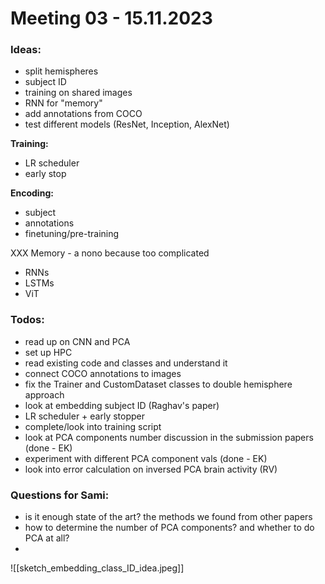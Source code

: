 # Meeting 03 - 15.11.2023
### **Ideas:**
- split hemispheres
- subject ID
- training on shared images
- RNN for "memory"
- add annotations from COCO
- test different models (ResNet, Inception, AlexNet)

**Training:**
- LR scheduler
- early stop

**Encoding:**
- subject
- annotations
- finetuning/pre-training

XXX Memory - a nono because too complicated
- RNNs
- LSTMs
- ViT

### Todos:
- read up on CNN and PCA
- set up HPC
- read existing code and classes and understand it
- connect COCO annotations to images
- fix the Trainer and CustomDataset classes to double hemisphere approach
- look at embedding subject ID (Raghav's paper)
- LR scheduler + early stopper
- complete/look into training script
- look at PCA components number discussion in the submission papers (done - EK)
- experiment with different PCA component vals (done - EK)
- look into error calculation on inversed PCA brain activity (RV)

### Questions for Sami:
- is it enough state of the art? the methods we found from other papers
- how to determine the number of PCA components? and whether to do PCA at all?
- 

![[sketch_embedding_class_ID_idea.jpeg]]